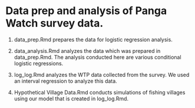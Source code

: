 # Data prep and analysis of Panga Watch survey data.

1. data_prep.Rmd prepares the data for logistic regression analysis.

2. data_analysis.Rmd analyzes the data which was prepared in data_prep.Rmd. The analysis conducted here are various conditional logistic regressions. 

3. log_log.Rmd analyzes the WTP data collected from the survey. We used an interval regression to analyze this data. 

4. Hypothetical Village Data.Rmd conducts simulations of fishing villages using our model that is created in log_log.Rmd.
